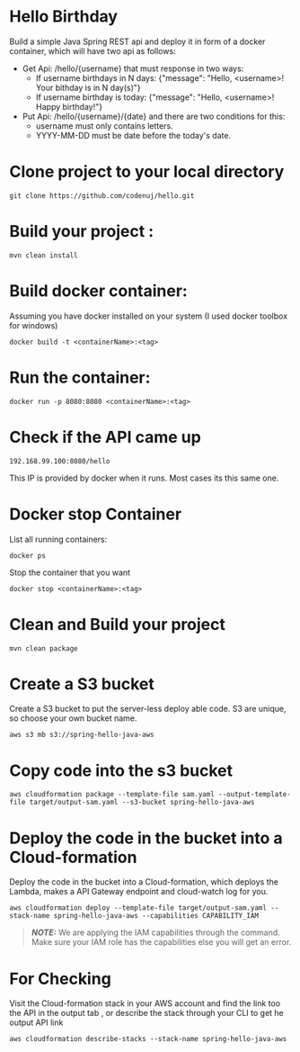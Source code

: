 # Hello Birthday

Build a simple Java Spring REST api and deploy it in form of a docker container, which will have two api as follows:
* Get Api: /hello/\{username} that must response in two ways:
    * If username birthdays in N days:
      {"message": "Hello, \<username>! Your bithday is in N day(s)"}
    * If username birthday is today:
      {"message": "Hello, \<username>! Happy birthday!"}
* Put Api: /hello/{username}/{date} and there are two conditions for this:
    * username must only contains letters.
    * YYYY-MM-DD must be date before the today's date.

# Clone project to your local directory

`git clone https://github.com/codenuj/hello.git `

# Build your project :  

`mvn clean install`

# Build docker container:  

Assuming you have docker installed on your system (I used docker toolbox for windows)  

`docker build -t <containerName>:<tag>`

# Run the container:  

`docker run -p 8080:8080 <containerName>:<tag>`

# Check if the API came up

`192.168.99.100:8080/hello`   

This IP is provided by docker when it runs. Most cases its this same one.  

# Docker stop Container

List all running containers:
  
`docker ps`  

Stop the container that you want
  
`docker stop <containerName>:<tag>` 

# Clean and Build your project

`mvn clean package`

# Create a S3 bucket 

Create a S3 bucket to put the server-less deploy able code. S3 are unique, so choose your own bucket name. 

`aws s3 mb s3://spring-hello-java-aws`

# Copy code into the s3 bucket

`aws cloudformation package --template-file sam.yaml --output-template-file target/output-sam.yaml --s3-bucket spring-hello-java-aws`

# Deploy the code in the bucket into a Cloud-formation

Deploy the code in the bucket into a Cloud-formation, which deploys the Lambda, makes a API Gateway endpoint and cloud-watch log for you.

`aws cloudformation deploy --template-file target/output-sam.yaml --stack-name spring-hello-java-aws --capabilities CAPABILITY_IAM`

> **_NOTE:_**  We are applying the IAM capabilities through the command. Make sure your IAM role has the capabilities else you will get an error.

# For Checking 

Visit the Cloud-formation stack in your AWS account and find the link too the API in the output tab , or describe the stack through your CLI to get he output API link

`aws cloudformation describe-stacks --stack-name spring-hello-java-aws`